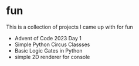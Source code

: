# fun

This is a collection of projects I came up with for fun

- Advent of Code 2023 Day 1
- Simple Python Circus Classses
- Basic Logic Gates in Python
- simple 2D renderer for console
